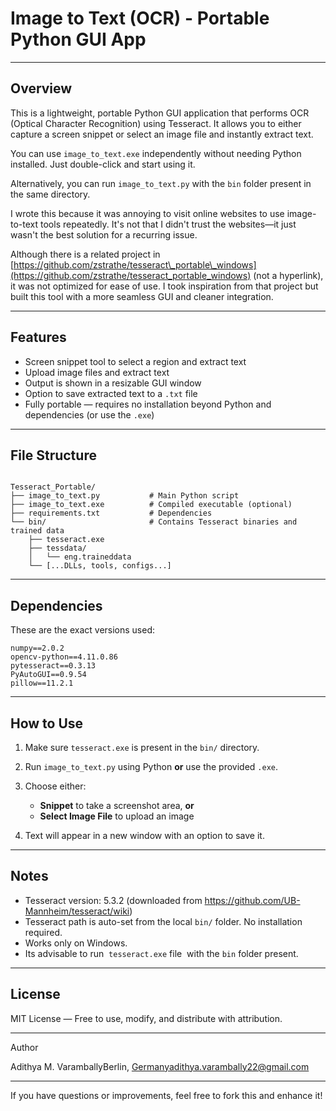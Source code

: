 # Image to Text (OCR) - Portable Python GUI App

---

## Overview

This is a lightweight, portable Python GUI application that performs OCR (Optical Character Recognition) using Tesseract. It allows you to either capture a screen snippet or select an image file and instantly extract text.

You can use `image_to_text.exe` independently without needing Python installed. Just double-click and start using it.

Alternatively, you can run `image_to_text.py` with the `bin` folder present in the same directory.

I wrote this because it was annoying to visit online websites to use image-to-text tools repeatedly. It's not that I didn't trust the websites—it just wasn't the best solution for a recurring issue.

Although there is a related project in [https://github.com/zstrathe/tesseract\_portable\_windows](https://github.com/zstrathe/tesseract_portable_windows) (not a hyperlink), it was not optimized for ease of use. I took inspiration from that project but built this tool with a more seamless GUI and cleaner integration.

---

## Features

* Screen snippet tool to select a region and extract text
* Upload image files and extract text
* Output is shown in a resizable GUI window
* Option to save extracted text to a `.txt` file
* Fully portable — requires no installation beyond Python and dependencies (or use the `.exe`)

---

## File Structure

```

Tesseract_Portable/
├── image_to_text.py           # Main Python script
├── image_to_text.exe          # Compiled executable (optional)
├── requirements.txt           # Dependencies
└── bin/                       # Contains Tesseract binaries and trained data
    ├── tesseract.exe
    ├── tessdata/
    │   └── eng.traineddata
    └── [...DLLs, tools, configs...]
```

---

## Dependencies

These are the exact versions used:

```
numpy==2.0.2
opencv-python==4.11.0.86
pytesseract==0.3.13
PyAutoGUI==0.9.54
pillow==11.2.1
```

---

## How to Use

1. Make sure `tesseract.exe` is present in the `bin/` directory.

2. Run `image_to_text.py` using Python **or** use the provided `.exe`.

3. Choose either:

   * **Snippet** to take a screenshot area, **or**
   * **Select Image File** to upload an image

4. Text will appear in a new window with an option to save it.

---

## Notes

* Tesseract version: 5.3.2 (downloaded from https://github.com/UB-Mannheim/tesseract/wiki)
* Tesseract path is auto-set from the local `bin/` folder. No installation required.
* Works only on Windows.
* Its advisable to run  `tesseract.exe` file  with the `bin` folder present.

---

## License

MIT License — Free to use, modify, and distribute with attribution.

---

Author

Adithya M. VaramballyBerlin, Germanyadithya.varambally22@gmail.com

---

If you have questions or improvements, feel free to fork this and enhance it!
